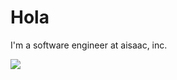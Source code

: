 # Hola
I'm a software engineer at aisaac, inc.

![](https://github-profile-summary-cards.vercel.app/api/cards/profile-details?username=holasoynaoki&theme=monokai)
